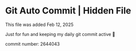# Git Auto Commit | Hidden File

This file was added Feb 12, 2025

Just for fun and keeping my daily git commit active 🤪

commit number: 2644043
